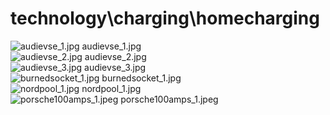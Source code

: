 <h1>technology\charging\homecharging</h1>
<div class="container text-center">
<div class="row">
<div class="col col-lg-2 col-6">
<img src="https://media.evkx.net/multimedia/technology/charging/homecharging/audievse_1_xst.jpg" class="img-thumbnail" alt="audievse_1.jpg">
audievse_1.jpg
</div>
<div class="col col-lg-2 col-6">
<img src="https://media.evkx.net/multimedia/technology/charging/homecharging/audievse_2_xst.jpg" class="img-thumbnail" alt="audievse_2.jpg">
audievse_2.jpg
</div>
<div class="col col-lg-2 col-6">
<img src="https://media.evkx.net/multimedia/technology/charging/homecharging/audievse_3_xst.jpg" class="img-thumbnail" alt="audievse_3.jpg">
audievse_3.jpg
</div>
<div class="col col-lg-2 col-6">
<img src="https://media.evkx.net/multimedia/technology/charging/homecharging/burnedsocket_1_xst.jpg" class="img-thumbnail" alt="burnedsocket_1.jpg">
burnedsocket_1.jpg
</div>
<div class="col col-lg-2 col-6">
<img src="https://media.evkx.net/multimedia/technology/charging/homecharging/nordpool_1_xst.jpg" class="img-thumbnail" alt="nordpool_1.jpg">
nordpool_1.jpg
</div>
<div class="col col-lg-2 col-6">
<img src="https://media.evkx.net/multimedia/technology/charging/homecharging/porsche100amps_1_xst.jpeg" class="img-thumbnail" alt="porsche100amps_1.jpeg">
porsche100amps_1.jpeg
</div>
</div>
</div>
